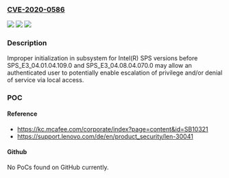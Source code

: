 ### [CVE-2020-0586](https://cve.mitre.org/cgi-bin/cvename.cgi?name=CVE-2020-0586)
![](https://img.shields.io/static/v1?label=Product&message=Intel(R)%20SPS&color=blue)
![](https://img.shields.io/static/v1?label=Version&message=n%2Fa&color=blue)
![](https://img.shields.io/static/v1?label=Vulnerability&message=Escalation%20of%20Privilege%2C%20Denial%20of%20Service&color=brighgreen)

### Description

Improper initialization in subsystem for Intel(R) SPS versions before SPS_E3_04.01.04.109.0 and SPS_E3_04.08.04.070.0 may allow an authenticated user to potentially enable escalation of privilege and/or denial of service via local access.

### POC

#### Reference
- https://kc.mcafee.com/corporate/index?page=content&id=SB10321
- https://support.lenovo.com/de/en/product_security/len-30041

#### Github
No PoCs found on GitHub currently.

